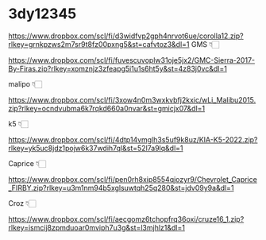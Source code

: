 # 3dy12345


https://www.dropbox.com/scl/fi/d3widfvp2gph4nrvot6ue/corolla12.zip?rlkey=grnkpzws2m7sr9t8fz00pxng5&st=cafvtoz3&dl=1
GMS 👇🏻


https://www.dropbox.com/scl/fi/fuvescuvoplw31oje5jx2/GMC-Sierra-2017-By-Firas.zip?rlkey=xomznjz3zfeapg5i1u1s6ht5y&st=4z83j0vc&dl=1

malipo  👇🏻

https://www.dropbox.com/scl/fi/3xow4n0m3wxkvbfj2kxic/wLi_Malibu2015.zip?rlkey=ocndvubma6k7rqkd660a0nvar&st=gmicjx07&dl=1

k5 👇🏻

https://www.dropbox.com/scl/fi/4dtp14vmglh3s5uf9k8uz/KIA-K5-2022.zip?rlkey=yk5uc8jdz1pojw6k37wdih7ql&st=52l7a9lq&dl=1

Caprice 👇🏻

https://www.dropbox.com/scl/fi/pen0rh8xip8554qjozyr9/Chevrolet_Caprice_FIRBY.zip?rlkey=u3m1nm94b5xglsuwtqh25q280&st=jdv09y9a&dl=1

Croz 👇🏻

https://www.dropbox.com/scl/fi/aecgomz6tchopfrq36oxi/cruze16_1.zip?rlkey=ismcij8zpmduoar0mviph7u3g&st=l3mjhlz1&dl=1
